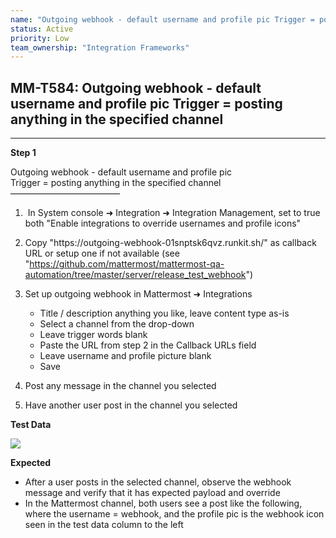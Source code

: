 ```yaml
---
name: "Outgoing webhook - default username and profile pic Trigger = posting anything in the specified channel"
status: Active
priority: Low
team_ownership: "Integration Frameworks"
---
```


## MM-T584: Outgoing webhook - default username and profile pic Trigger = posting anything in the specified channel

---

**Step 1**

Outgoing webhook - default username and profile pic\
Trigger = posting anything in the specified channel\
–––––––––––––––––––––––––

1.  In System console ➜ Integration ➜ Integration Management, set to true both "Enable integrations to override usernames and profile icons"

2. Copy "https\://outgoing-webhook-01snptsk6qvz.runkit.sh/" as callback URL or setup one if not available (see "<https://github.com/mattermost/mattermost-qa-automation/tree/master/server/release_test_webhook>")

3. Set up outgoing webhook in Mattermost ➜ Integrations

   - Title / description anything you like, leave content type as-is
   - Select a channel from the drop-down
   - Leave trigger words blank
   - Paste the URL from step 2 in the Callback URLs field
   - Leave username and profile picture blank
   - Save

4. Post any message in the channel you selected

5. Have another user post in the channel you selected

**Test Data**

![](https://smartbear-tm4j-prod-us-west-2-attachment-rich-text.s3.us-west-2.amazonaws.com/embedded-f3277290f945470c4add5d21ef3dc7ca7b74388fc7152bfb6b99ae58c66a95a8-1586334475181-Screen+Shot+2020-04-08+at+4.27.42+PM.png)

**Expected**

- After a user posts in the selected channel, observe the webhook message and verify that it has expected payload and override
- In the Mattermost channel, both users see a post like the following, where the username = webhook, and the profile pic is the webhook icon seen in the test data column to the left
